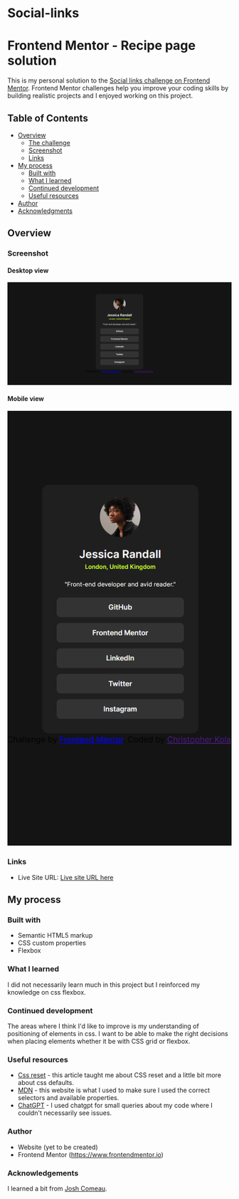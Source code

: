 # Social-links

# Frontend Mentor - Recipe page solution

This is my personal solution to the [Social links challenge on Frontend Mentor](https://www.frontendmentor.io/challenges/social-links-profile-UG32l9m6dQ/hub). Frontend Mentor challenges help you improve your coding skills by building realistic projects and I enjoyed working on this project.

## Table of Contents

- [Overview](#overview)
  - [The challenge](#the-challenge)
  - [Screenshot](#screenshot)
  - [Links](#links)
- [My process](#my-process)
  - [Built with](#built-with)
  - [What I learned](#what-i-learned)
  - [Continued development](#continued-development)
  - [Useful resources](#useful-resources)
- [Author](#author)
- [Acknowledgments](#acknowledgments)

## Overview

### Screenshot

#### Desktop view
![](/images/screencapture-ckola99-github-io-Social-links-2024-05-14-16_20_34.png)

#### Mobile view
![](/images/screencapture-ckola99-github-io-Social-links-2024-05-14-16_23_58-mobile.png)

### Links

- Live Site URL: [Live site URL here](https://ckola99.github.io/Social-links/#)

## My process

### Built with

- Semantic HTML5 markup
- CSS custom properties
- Flexbox

### What I learned

I did not necessarily learn much in this project but I reinforced my knowledge on css flexbox.

### Continued development

The areas where I think I'd like to improve is my understanding of positioning of elements in css. I want to be able to make the right decisions when placing elements whether it be with CSS grid or flexbox.

### Useful resources

- [Css reset](https://www.joshwcomeau.com/css/custom-css-reset/) - this article taught me about CSS reset and a little bit more about css defaults.
- [MDN](https://developer.mozilla.org/en-US/) - this website is what I used to make sure I used the correct selectors and available properties.
- [ChatGPT](https://chatgpt.com) - I used chatgpt for small queries about my code where I couldn't necessarily see issues.

### Author

- Website (yet to be created)
- Frontend Mentor (https://www.frontendmentor.io)

### Acknowledgements

I learned a bit from [Josh Comeau](https://www.joshwcomeau.com/css/custom-css-reset/).
